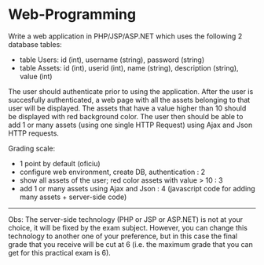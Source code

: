 # Web-Programming

Write a web application in PHP/JSP/ASP.NET which uses the following 2
database tables:
- table Users: id (int), username (string), password (string)
- table Assets: id (int), userid (int), name (string), description (string), value (int)

The user should authenticate prior to using the application. After the
user is succesfully authenticated, a web page with all the assets belonging
to that user will be displayed. The assets that have a value higher than 10
should be displayed with red background color. 
The user then should be able to add 1 or many assets (using one single 
HTTP Request) using Ajax and Json HTTP requests.

Grading scale:
- 1 point by default (oficiu)
- configure web environment, create DB, authentication              : 2
- show all assets of the user; red color assets with value > 10     : 3
- add 1 or many assets using Ajax and Json   	                    : 4
  (javascript code for adding many assets + server-side code)

--------------------------------------------------------------------------
Obs: The server-side technology (PHP or JSP or ASP.NET) is not at your
choice, it will be fixed by the exam subject. However, you can change
this technology to another one of your preference, but in this case
the final grade that you receive will be cut at 6 (i.e. the maximum
grade that you can get for this practical exam is 6).

